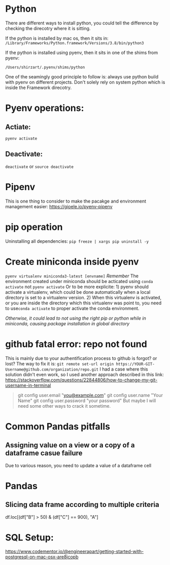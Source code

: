 
# Python

There are different ways to install python, you could tell the difference by checking the direcotry where it is sitting. 

If the python is installed by mac os, then it sits in: 
`/Library/Frameworks/Python.framework/Versions/3.8/bin/python3`

If the python is installed using pyenv, then it sits in one of the shims from pyenv: 

`/Users/shirzart/.pyenv/shims/python`

One of the seamingly good principle to follow is: always use python build with pyenv on different projects. Don't solely rely on system python which is inside the Framework direcotry. 

# Pyenv operations:
## Actiate:
`pyenv activate`

## Deactivate:
`deactivate` or `source deactivate`


# Pipenv
This is one thing to consider to make the pacakge and environment management easier:
https://gioele.io/pyenv-pipenv



# pip operation
Uninstalling all dependencies: 
`pip freeze | xargs pip uninstall -y`


# Create miniconda inside pyenv
`pyenv virtualenv miniconda3-latest [envname]`
*Remember* The environment created under miniconda should be acticated using `conda activate` not `pyenv activate`
Or to be more explicite: 1) pyenv should activate a virtualenv, which could be done automatically when a local directory is set to a virtualenv version. 2) When this virtualenv is activated, or you are inside the directory which this virtualenv was point to, you need to use`conda activate` to proper activate the conda environment.

*Otherwise, it could lead to not using the right pip or python while in miniconda, causing package installation in global directory*


# github fatal error: repo not found
This is mainly due to your authentification process to github is forgot? or lost? 
The way to fix it is: `git remote set-url origin https://YOUR-GIT-Username@github.com/organization/repo.git`
I had a case where this solution didn't even work, so I used another approach described in this link: https://stackoverflow.com/questions/22844806/how-to-change-my-git-username-in-terminal
> git config user.email "you@example.com"
> git config user.name "Your Name"
> git config user.password "your password"
But maybe I will need some other ways to crack it sometime.




# Common Pandas pitfalls
## Assigning value on a view or a copy of a dataframe casue failure
Due to various reason, you need to update a value of a dataframe cell 


# Pandas
## Slicing data frame according to multiple criteria
df.loc[(df["B"] > 50) & (df["C"] == 900), "A"]

# SQL Setup:
https://www.codementor.io/@engineerapart/getting-started-with-postgresql-on-mac-osx-are8jcopb 
